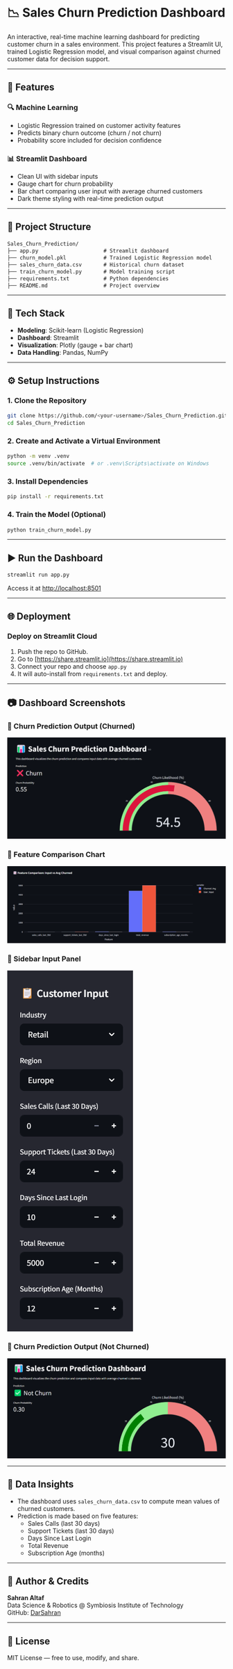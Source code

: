 # 📉 Sales Churn Prediction Dashboard

An interactive, real-time machine learning dashboard for predicting customer churn in a sales environment. This project features a Streamlit UI, trained Logistic Regression model, and visual comparison against churned customer data for decision support.

---

## 🚀 Features

### 🔍 Machine Learning
- Logistic Regression trained on customer activity features
- Predicts binary churn outcome (churn / not churn)
- Probability score included for decision confidence

### 📊 Streamlit Dashboard
- Clean UI with sidebar inputs
- Gauge chart for churn probability
- Bar chart comparing user input with average churned customers
- Dark theme styling with real-time prediction output

---

## 📂 Project Structure

```
Sales_Churn_Prediction/
├── app.py                     # Streamlit dashboard
├── churn_model.pkl            # Trained Logistic Regression model
├── sales_churn_data.csv       # Historical churn dataset
├── train_churn_model.py       # Model training script
├── requirements.txt           # Python dependencies
├── README.md                  # Project overview
```

---

## 🧪 Tech Stack

- **Modeling**: Scikit-learn (Logistic Regression)
- **Dashboard**: Streamlit
- **Visualization**: Plotly (gauge + bar chart)
- **Data Handling**: Pandas, NumPy

---

## ⚙️ Setup Instructions

### 1. Clone the Repository
```bash
git clone https://github.com/<your-username>/Sales_Churn_Prediction.git
cd Sales_Churn_Prediction
```

### 2. Create and Activate a Virtual Environment
```bash
python -m venv .venv
source .venv/bin/activate  # or .venv\Scripts\activate on Windows
```

### 3. Install Dependencies
```bash
pip install -r requirements.txt
```

### 4. Train the Model (Optional)
```bash
python train_churn_model.py
```

---

## ▶️ Run the Dashboard

```bash
streamlit run app.py
```

Access it at [http://localhost:8501](http://localhost:8501)

---

## 🌐 Deployment

### Deploy on Streamlit Cloud
1. Push the repo to GitHub.
2. Go to [https://share.streamlit.io](https://share.streamlit.io)
3. Connect your repo and choose `app.py`
4. It will auto-install from `requirements.txt` and deploy.

---

## 📷 Dashboard Screenshots

### 🧠 Churn Prediction Output (Churned)
![Churn Output](images/Churn_Output.png)

### 🔄 Feature Comparison Chart
![Bar Comparison](images/Bar_Comparison.png)

### 📄 Sidebar Input Panel
![Sidebar Input](images/Sidebar_Input.png)

### 🌿 Churn Prediction Output (Not Churned)
![Not Churn Output](images/Not_Churn_Output.png)

---

## 📄 Data Insights

- The dashboard uses `sales_churn_data.csv` to compute mean values of churned customers.
- Prediction is made based on five features:
  - Sales Calls (last 30 days)
  - Support Tickets (last 30 days)
  - Days Since Last Login
  - Total Revenue
  - Subscription Age (months)

---

## 🤝 Author & Credits

**Sahran Altaf**  
Data Science & Robotics @ Symbiosis Institute of Technology  
GitHub: [DarSahran](https://github.com/DarSahran)

---

## 📜 License

MIT License — free to use, modify, and share.